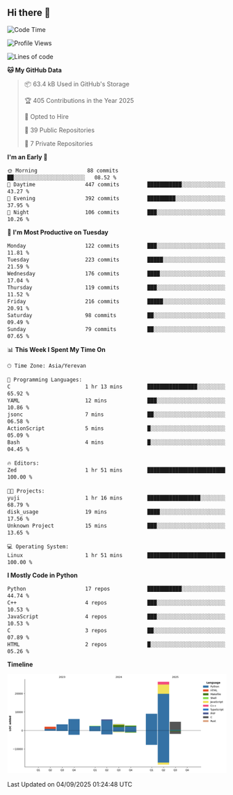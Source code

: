 ## Hi there 👋

<!--START_SECTION:waka-->
![Code Time](http://img.shields.io/badge/Code%20Time-1%2C389%20hrs%2033%20mins-blue)

![Profile Views](http://img.shields.io/badge/Profile%20Views-0-blue)

![Lines of code](https://img.shields.io/badge/From%20Hello%20World%20I%27ve%20Written-66.0%20thousand%20lines%20of%20code-blue)

**🐱 My GitHub Data** 

> 📦 63.4 kB Used in GitHub's Storage 
 > 
> 🏆 405 Contributions in the Year 2025
 > 
> 💼 Opted to Hire
 > 
> 📜 39 Public Repositories 
 > 
> 🔑 7 Private Repositories 
 > 
**I'm an Early 🐤** 

```text
🌞 Morning                88 commits          ██░░░░░░░░░░░░░░░░░░░░░░░   08.52 % 
🌆 Daytime                447 commits         ███████████░░░░░░░░░░░░░░   43.27 % 
🌃 Evening                392 commits         █████████░░░░░░░░░░░░░░░░   37.95 % 
🌙 Night                  106 commits         ███░░░░░░░░░░░░░░░░░░░░░░   10.26 % 
```
📅 **I'm Most Productive on Tuesday** 

```text
Monday                   122 commits         ███░░░░░░░░░░░░░░░░░░░░░░   11.81 % 
Tuesday                  223 commits         █████░░░░░░░░░░░░░░░░░░░░   21.59 % 
Wednesday                176 commits         ████░░░░░░░░░░░░░░░░░░░░░   17.04 % 
Thursday                 119 commits         ███░░░░░░░░░░░░░░░░░░░░░░   11.52 % 
Friday                   216 commits         █████░░░░░░░░░░░░░░░░░░░░   20.91 % 
Saturday                 98 commits          ██░░░░░░░░░░░░░░░░░░░░░░░   09.49 % 
Sunday                   79 commits          ██░░░░░░░░░░░░░░░░░░░░░░░   07.65 % 
```


📊 **This Week I Spent My Time On** 

```text
🕑︎ Time Zone: Asia/Yerevan

💬 Programming Languages: 
C                        1 hr 13 mins        ████████████████░░░░░░░░░   65.92 % 
YAML                     12 mins             ███░░░░░░░░░░░░░░░░░░░░░░   10.86 % 
jsonc                    7 mins              ██░░░░░░░░░░░░░░░░░░░░░░░   06.58 % 
ActionScript             5 mins              █░░░░░░░░░░░░░░░░░░░░░░░░   05.09 % 
Bash                     4 mins              █░░░░░░░░░░░░░░░░░░░░░░░░   04.45 % 

🔥 Editors: 
Zed                      1 hr 51 mins        █████████████████████████   100.00 % 

🐱‍💻 Projects: 
yuji                     1 hr 16 mins        █████████████████░░░░░░░░   68.79 % 
disk_usage               19 mins             ████░░░░░░░░░░░░░░░░░░░░░   17.56 % 
Unknown Project          15 mins             ███░░░░░░░░░░░░░░░░░░░░░░   13.65 % 

💻 Operating System: 
Linux                    1 hr 51 mins        █████████████████████████   100.00 % 
```

**I Mostly Code in Python** 

```text
Python                   17 repos            ███████████░░░░░░░░░░░░░░   44.74 % 
C++                      4 repos             ███░░░░░░░░░░░░░░░░░░░░░░   10.53 % 
JavaScript               4 repos             ███░░░░░░░░░░░░░░░░░░░░░░   10.53 % 
C                        3 repos             ██░░░░░░░░░░░░░░░░░░░░░░░   07.89 % 
HTML                     2 repos             █░░░░░░░░░░░░░░░░░░░░░░░░   05.26 % 
```



**Timeline**

![Lines of Code chart](https://raw.githubusercontent.com/0xM4LL0C/0xM4LL0C/main/assets/bar_graph.png)


 Last Updated on 04/09/2025 01:24:48 UTC
<!--END_SECTION:waka-->
